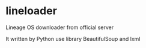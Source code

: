# lineloader
Lineage OS downloader from official server

It written by Python use library BeautifulSoup and lxml
